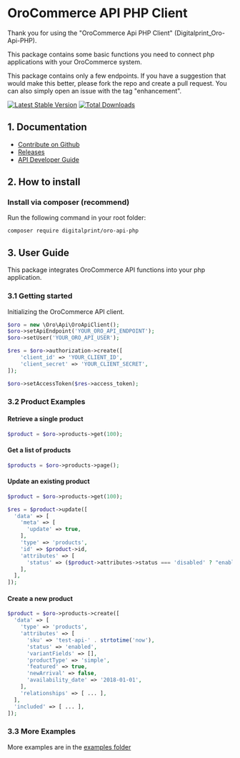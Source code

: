 # OroCommerce API PHP Client

Thank you for using the "OroCommerce Api PHP Client" (Digitalprint_Oro-Api-PHP).

This package contains some basic functions you need to connect php applications with your OroCommerce system. 

This package contains only a few endpoints. If you have a suggestion that would make this better, please fork the repo and create a pull request. You can also simply open an issue with the tag "enhancement".

[![Latest Stable Version](http://poser.pugx.org/digitalprint/oro-api-php/v)](https://packagist.org/packages/digitalprint/oro-api-php) [![Total Downloads](http://poser.pugx.org/digitalprint/oro-api-php/downloads)](https://packagist.org/packages/digitalprint/oro-api-php)

## 1. Documentation

- [Contribute on Github](https://github.com/digitalprint/oro-api-php)
- [Releases](https://github.com/digitalprint/oro-api-php/releases)
- [API Developer Guide](https://doc.oroinc.com/backend/api/)

## 2. How to install

### Install via composer (recommend)

Run the following command in your root folder:

```
composer require digitalprint/oro-api-php
```

## 3. User Guide

This package integrates OroCommerce API functions into your php application.

### 3.1 Getting started

Initializing the OroCommerce API client.

```php
$oro = new \Oro\Api\OroApiClient();
$oro->setApiEndpoint('YOUR_ORO_API_ENDPOINT');
$oro->setUser('YOUR_ORO_API_USER');

$res = $oro->authorization->create([
    'client_id' => 'YOUR_CLIENT_ID',
    'client_secret' => 'YOUR_CLIENT_SECRET',
]);

$oro->setAccessToken($res->access_token);
``` 

### 3.2 Product Examples

#### Retrieve a single product
```php
$product = $oro->products->get(100);
``` 

#### Get a list of products
```php
$products = $oro->products->page();
``` 

#### Update an existing product
```php
$product = $oro->products->get(100);

$res = $product->update([
  'data' => [
    'meta' => [
      'update' => true,
    ],
    'type' => 'products',
    'id' => $product->id,
    'attributes' => [
      'status' => ($product->attributes->status === 'disabled' ? "enabled" : "disabled"),
    ],
  ],
]);
``` 

#### Create a new product
```php
$product = $oro->products->create([
  'data' => [
    'type' => 'products',
    'attributes' => [
      'sku' => 'test-api-' . strtotime('now'),
      'status' => 'enabled',
      'variantFields' => [],
      'productType' => 'simple',
      'featured' => true,
      'newArrival' => false,
      'availability_date' => '2018-01-01',
    ],
    'relationships' => [ ... ],
  ],
  'included' => [ ... ],
]);
``` 

### 3.3 More Examples

More examples are in the [examples folder](examples)


